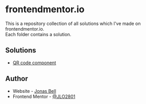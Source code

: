 # frontendmentor.io

This is a repository collection of all solutions which I've made on frontendmentor.io. <br>
Each folder contains a solution.

## Solutions

- [QR code component]()

## Author

- Website - [Jonas Bell](https://www.jonasbell.de)
- Frontend Mentor - [@JLO2801](https://www.frontendmentor.io/profile/JLO2801)
